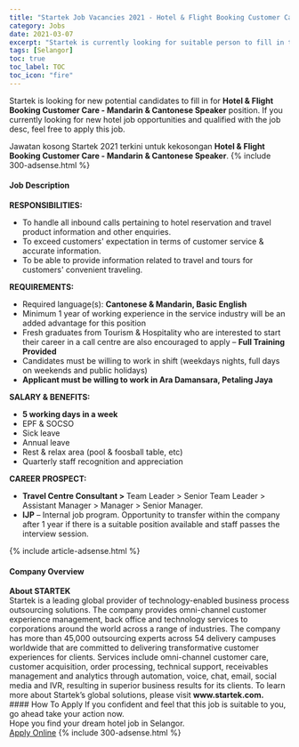 ```yaml
---
title: "Startek Job Vacancies 2021 - Hotel & Flight Booking Customer Care - Mandarin & Cantonese Speaker" 
category: Jobs 
date: 2021-03-07 
excerpt: "Startek is currently looking for suitable person to fill in the Hotel & Flight Booking Customer Care - Mandarin & Cantonese Speaker which positioned at Selangor" 
tags: [Selangor] 
toc: true 
toc_label: TOC 
toc_icon: "fire" 
--- 
```


<p>Startek is looking for new potential candidates to fill in for <b>Hotel & Flight Booking Customer Care - Mandarin & Cantonese Speaker</b> position. If you currently looking for new hotel job opportunities and qualified with the job desc, feel free to apply this job.
</p>Jawatan kosong Startek 2021 terkini untuk kekosongan <b>Hotel & Flight Booking Customer Care - Mandarin & Cantonese Speaker</b>. 
{% include 300-adsense.html %} 
<div><div><h4>Job Description</h4></div><div><div><span><div><div><div><strong>RESPONSIBILITIES:</strong></div><ul><li>To handle all inbound calls pertaining to hotel reservation and travel product information and other enquiries.</li><li>To exceed customers' expectation in terms of customer service &amp; accurate information.</li><li>To be able to provide information related to travel and tours for customers' convenient traveling.</li></ul><div><strong>REQUIREMENTS:</strong></div><ul><li>Required language(s): <strong>Cantonese &amp; Mandarin, Basic English</strong></li><li>Minimum 1 year of working experience in the service industry will be an added advantage for this position</li><li>Fresh graduates from Tourism &amp; Hospitality who are interested to start their career in a call centre are also encouraged to apply &#8211; <strong>Full Training Provided</strong></li><li>Candidates must be willing to work in shift (weekdays nights, full days on weekends and public holidays)</li><li><strong>Applicant must be willing to work in Ara Damansara, Petaling Jaya</strong></li></ul><div><strong>SALARY &amp; BENEFITS:</strong></div><ul><li><strong>5 working days in a week</strong></li><li>EPF &amp; SOCSO</li><li>Sick leave</li><li>Annual leave</li><li>Rest &amp; relax area (pool &amp; foosball table, etc)</li><li>Quarterly staff recognition and appreciation</li></ul><div><strong>CAREER PROSPECT:</strong></div><ul><li><strong>Travel Centre Consultant &gt; </strong>Team Leader &gt; Senior Team Leader &gt; Assistant Manager &gt; Manager &gt; Senior Manager.</li><li><strong>IJP</strong> &#8211; Internal job program. Opportunity to transfer within the company after 1 year if there is a suitable position available and staff passes the interview session.</li></ul></div></div></span></div></div></div> 
{% include article-adsense.html %} 
<div><div><h4>Company Overview</h4></div><div><div><span><div><div>
<strong>About STARTEK</strong><br>
	Startek is a leading global provider of technology-enabled business process outsourcing solutions. The company provides omni-channel customer experience management, back office and technology services to corporations around the world across a range of industries. The company has more than 45,000 outsourcing experts across 54 delivery campuses worldwide that are committed to delivering transformative customer experiences for clients. Services include omni-channel customer care, customer acquisition, order processing, technical support, receivables management and analytics through automation, voice, chat, email, social media and IVR, resulting in superior business results for its clients. To learn more about Startek&#8217;s global solutions, please visit <strong>www.startek.com.</strong></div></div></span></div></div></div> 
#### How To Apply 
If you confident and feel that this job is suitable to you, go ahead take your action now. <br/> 
Hope you find your dream hotel job in Selangor. <br/> 
<a href="https://www.jobstreet.com.my/en/job/hotel-flight-booking-customer-care-mandarin-cantonese-speaker-4490278?jobId=jobstreet-my-job-4490278" class="btn btn--info" target="_blank" rel="nofollow noopenner">Apply Online</a> 
{% include 300-adsense.html %} 